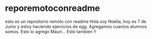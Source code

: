 # reporemotoconreadme
esto es un repositorio remoto con readme
Hola soy Noelia, hoy es 7 de Junio y estoy haciendo ejercicios de egg.
Agregamos cuantos alumnos somos.
Esto lo agrego Mauri...
Esto tambien !!
